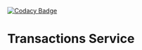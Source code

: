 [![Codacy Badge](https://app.codacy.com/project/badge/Grade/bfa8696bfe964807b246748b35567001)](https://www.codacy.com/gh/FintrackOrg/fintrack-transactions-service/dashboard?utm_source=github.com&utm_medium=referral&utm_content=FintrackOrg/fintrack-transactions-service&utm_campaign=Badge_Grade)

# Transactions Service
